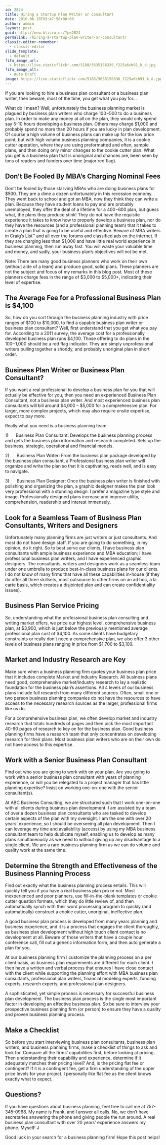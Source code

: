 ```yaml
---
id: 2824
title: Hiring a Startup Plan Writer or Consultant
date: 2010-06-18T03:47:58+00:00
author: admin
layout: post
guid: http://new.blicio.us/?p=2824
permalink: /hiring-a-startup-plan-writer-or-consultant/
classic-editor-remember:
  - classic-editor
slide_template:
  - default
fifu_image_url:
  - https://live.staticflickr.com/5188/5635156336_f225a6cb91_k_d.jpg
fifu_image_alt:
  - Auto Draft
image: https://live.staticflickr.com/5188/5635156336_f225a6cb91_k_d.jpg
---
```

If you are looking to hire a business plan consultant or a business plan writer, then beware, most of the time, you get what you pay for…

What do I mean? Well, unfortunately the business planning market is plagued by business plan writers who charge $100-$500 to do a business plan. In order to make any money at all on the plan, they would only spend say 5-10 hours developing a business plan. Others may charge $1,000 and probably spend no more than 20 hours if you are lucky in plan development. Of course a high volume of business plans can make up for the low price point, but with high volume business planning companies, it is a cookie cutter operation, where they are using preformatted and often, sample plans, and then doing only minor changes to the cookie cutter plan. What you get is a business plan that is unoriginal and chances are, been seen by tons of readers and funders over time (major red flag).

## Don’t Be Fooled By MBA’s Charging Nominal Fees

Don’t be fooled by those starving MBAs who are doing business plans for $500. They are a dime a dozen unfortunately in this recession economy. They went back to school and got an MBA, now they think they can write a plan. Because they have student loans to pay and are probably unemployed, they offer the deal of a lifetime for a $400-$600 plan, but guess what, the plans they produce stink! They do not have the requisite experience it takes to know how to properly develop a business plan, nor do they have the resources (and a professional planning team) that it takes to create a plan that is going to be useful and effective. Beware of MBA writers in Craig’s List&#x2122; and all over the forums and classified ads on the internet. If they are charging less than $1,000 and have little real world experience in business planning, then run away fast. You will waste your valuable time and money, and sadly, your business plan’s objectives will not be met.

Note: There are many good business planners who work on their own (without aide of a team) and produce good, solid plans. These planners are not the subject and focus of my remarks in this blog post. Most of these planners charge fees in the range of $3,000 to $5,000+, indicating their level of expertise.

## The Average Fee for a Professional Business Plan is $4,100

So, how do you sort through the business planning industry with price ranges of $100 to $10,000, to find a capable business plan writer or business plan consultant? Well, first understand that you get what you pay for. According to a 2011 survey, the average cost for a professionally developed business plan runs $4,100. Those offering to do plans in the $100-$1,000 should be a red flag indicator. They are simply unprofessional writers pulling together a shoddy, and probably unoriginal plan in short order.

## Business Plan Writer or Business Plan Consultant?

If you want a real professional to develop a business plan for you that will actually be effective for you, then you need an experienced Business Plan Consultant, not a business plan writer. And most experienced business plan consultants will bill around $4,000 – $5,000 for a comprehensive plan. For larger, more complex projects, which may also require onsite expertise, expect to pay more.

Really what you need is a business planning team:

1)      Business Plan Consultant: Develops the business planning process and gets the business plan information and research completed. Sets up the business, strategic, operational and financial models.

2)      Business Plan Writer: From the business plan package developed by the business plan consultant, a Professional business plan writer will organize and write the plan so that it is captivating, reads well, and is easy to navigate.

3)      Business Plan Designer: Once the business plan writer is finished with polishing and organizing the plan, a graphic designer makes the plan look very professional with a stunning design. I prefer a magazine type style and image. Professionally designed plans increase and improve utility, comprehension, readership and interest immensely.

## Look for a Seamless Team of Business Plan Consultants, Writers and Designers

Unfortunately many planning firms are just writers or just consultants. And most do not have design staff. If you are going to do something, in my opinion, do it right. So to best serve our clients, I have business plan consultants with ample business experience and MBA education; I have professional business plan writers; and I have experienced graphic designers. The consultants, writers and designers work as a seamless team under one umbrella to produce best-in-class business plans for our clients. I do not know of many firms that have all these capabilities in-house (if they do offer all three skillsets, most outsource to other firms on an ad hoc, a la carte basis, which creates a disjointed plan and can create confidentiality issues).

## Business Plan Service Pricing

So, understanding what the professional business plan consulting and writing market offers, we price our highest level, comprehensive business plan, at $3,900, which is just below the previously mentioned average professional plan cost of $4,100. As some clients have budgetary constraints or really don’t need a comprehensive plan, we also offer 3 other levels of business plans ranging in price from $1,700 to $3,100.

## Market and Industry Research are Key

Make sure when a business planning firm quotes your business plan price that it includes complete Market and Industry Research. All business plans need good, comprehensive market/industry research to lay a realistic foundation for the business plan’s assertions. All 4 levels of our business plans include full research from many different sources. Often, small one or two person business planning companies do not have the resources to have access to the necessary research sources as the larger, professional firms like us do.

For a comprehensive business plan, we often develop market and industry research that totals hundreds of pages and then pick the most important 40-60 pages of research to key on for the business plan. Good business planning firms have a research team that only concentrates on developing research for their plans. Most business plan writers who are on their own do not have access to this expertise.

## Work with a Senior Business Plan Consultant

Find out who you are going to work with on your plan. Are you going to work with a senior business plan consultant with years of planning experience, or will you be relegated to a project manager that has little planning expertise? Insist on working one-on-one with the senior consultant(s).

At ABC Business Consulting, we are structured such that I work one-on-one with all clients during business plan development. I am assisted by a team of over a dozen business plan consultants who are tasked to develop certain aspects of the plan with my oversight. I am the one with over 20 years’ experience, so I should be overseeing all plan development. Then I can leverage my time and availability (access) by using my MBA business consultant team to help duplicate myself, enabling us to develop as many plans simultaneously as we need to without giving up any disadvantage to a single client. We are a rare business planning firm as we can do volume and quality work at the same time.

## Determine the Strength and Effectiveness of the Business Planning Process

Find out exactly what the business planning process entails. This will quickly tell you if you have a real business plan pro or not. Most inexperienced and poor planners, use fill-in-the-blank templates or cookie cutter question formats, which they do little review of, and then automatically synch with their word processing program to quickly (and automatically) construct a cookie cutter, unoriginal, ineffective plan.

A good business plan process is developed from many years planning and business experience, and it is a process that engages the client thoroughly, as business plan development without high touch client contact is no development at all. Beware of those writers that have a couple hour conference call, fill out a generic information form, and then auto generate a plan for you.

At our business planning firm I customize the planning process on a per client basis, as business plan requirements are different for each client. I then have a written and verbal process that ensures I have close contact with the client while supporting the planning effort with MBA business plan consultants, professional plan writers, financial modeling experts, funding experts, research experts, and professional plan designers. 

A sophisticated, yet simple process is necessary for successful business plan development. The business plan process is the single most important factor in developing an effective business plan. So be sure to interview your prospective business planning firm (or person) to ensure they have a quality and proven business planning process.

## Make a Checklist

So before you start interviewing business plan consultants, business plan writers, and business planning firms, make a checklist of things to ask and look for. Compare all the firms’ capabilities first, before looking at pricing. Then understanding their capability and experience, determine if it adequately matches their pricing level? And, is the pricing flat fee or contingent? If it is a contingent fee, get a firm understanding of the upper price levels for your project. I personally like flat fee as the client knows exactly what to expect.

## Questions?

If you have questions about business planning, feel free to call me at 757-345-0968. My name is Frank, and I answer all calls. No, we don’t have secretaries answering the phone and giving people the run around. A real business plan consultant with over 20 years’ experience answers my phone. Myself! J

Good luck in your search for a business planning firm! Hope this post helps!
